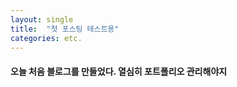 ```yaml
---
layout: single
title:  "첫 포스팅 테스트용"
categories: etc.
---
```


#### 오늘 처음 블로그를 만들었다. 열심히 포트폴리오 관리해야지
